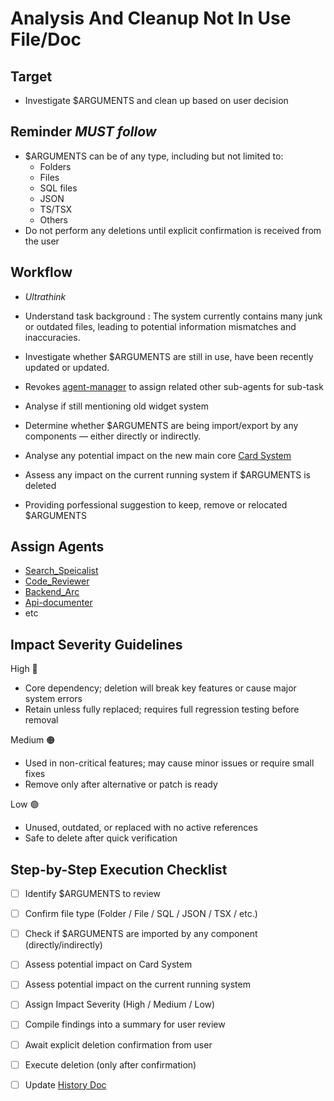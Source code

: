 # Analysis And Cleanup Not In Use File/Doc

## Target
- Investigate $ARGUMENTS and clean up based on user decision

## Reminder *MUST follow*
- $ARGUMENTS can be of any type, including but not limited to:
	- Folders
	- Files
	- SQL files
	- JSON
	- TS/TSX
	- Others
- Do not perform any deletions until explicit confirmation is received from the user

## Workflow
- *Ultrathink*
- Understand task background : The system currently contains many junk or outdated files, leading to potential information mismatches and inaccuracies.

- Investigate whether $ARGUMENTS are still in use, have been recently updated or updated.

- Revokes [agent-manager](../agents/agent-manager.md) to assign related other sub-agents for sub-task
- Analyse if still mentioning old widget system
- Determine whether $ARGUMENTS are being import/export by any components — either directly or indirectly.
- Analyse any potential impact on the new main core [Card System](/Users/chun/Documents/PennineWMS/online-stock-control-system/app/(app)/admin/cards)
- Assess any impact on the current running system if $ARGUMENTS is deleted
- Providing porfessional suggestion to keep, remove or relocated $ARGUMENTS

## Assign Agents
- [Search_Speicalist](../agents/search-specialist.md)
- [Code_Reviewer](../agents/code-reviewer.md)
- [Backend_Arc](../agents/backend-architect.md)
- [Api-documenter](../agents/api-documenter.md)
- etc

## Impact Severity Guidelines
High 🔴
- Core dependency; deletion will break key features or cause major system errors
- Retain unless fully replaced; requires full regression testing before removal

Medium 🟠
- Used in non-critical features; may cause minor issues or require small fixes
- Remove only after alternative or patch is ready

Low 🟢
- Unused, outdated, or replaced with no active references
- Safe to delete after quick verification

## Step-by-Step Execution Checklist
- [ ] Identify $ARGUMENTS to review
- [ ] Confirm file type (Folder / File / SQL / JSON / TSX / etc.)
- [ ] Check if $ARGUMENTS are imported by any component (directly/indirectly)
- [ ] Assess potential impact on Card System
- [ ] Assess potential impact on the current running system
- [ ] Assign Impact Severity (High / Medium / Low)
- [ ] Compile findings into a summary for user review
- [ ] Await explicit deletion confirmation from user
- [ ] Execute deletion (only after confirmation)
- [ ] Update [History Doc](../../docs/Others/History.md)




